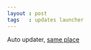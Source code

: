 ```yaml
---
layout : post
tags   : updates launcher
---
```


Auto updater, [same place](http://dl.dropboxusercontent.com/u/42745598/bin/java/launcher.jar)
